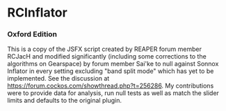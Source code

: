 # RCInflator

### Oxford Edition

This is a copy of the JSFX script created by REAPER forum member RCJacH and modified significantly (including some corrections to the algorithms on Gearspace) by forum member Sai'ke to null against Sonnox Inflator in every setting excluding "band split mode" which has yet to be implemented. See the discussion at https://forum.cockos.com/showthread.php?t=256286. My contributions were to provide data for analysis, run null tests as well as match the slider limits and defaults to the original plugin.
